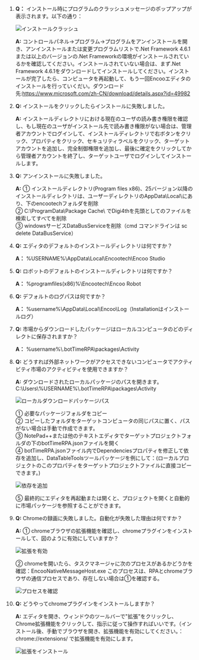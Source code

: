 1. **Q：** インストール時にプログラムのクラッシュメッセージのポップアップが表示されます。以下の通り：

    ![インストールクラッシュ](https://docimages.blob.core.chinacloudapi.cn/images/Studio/FAQ/installCollapse.png)

    **A:** コントロールパネル->プログラム->プログラムをアンインストールを開き、アンインストールまたは変更プログラムリストで.Net Framework 4.6.1または以上のバージョンの.Net Frameworkの環境がインストールされているかを確認してください。インストールされていない場合は、まず.Net Framework 4.6.1をダウンロードしてインストールしてください。インストールが完了したら、コンピュータを再起動して、もう一回Encooエディタのインストールを行っていくだい。ダウンロード先:<https://www.microsoft.com/zh-CN/download/details.aspx?id=49982>

2. **Q:** インストールをクリックしたらインストールに失敗しました。

    **A:** インストールディレクトリにおける現在のユーザの読み書き権限を確認し、もし現在のユーザがインストール先で読み書き権限がない場合は、管理者アカウントでログインして、インストールディレクトリで右ボタンをクリック、プロパティをクリック、セキュリティラベルをクリック、ターゲットアカウントを追加し、完全制御権限を追加し、最後に確定をクリックしてから管理者アカウントを終了し、ターゲットユーザでログインしてインストールします。

3. **Q:** アンインストールに失敗しました。

    **A:** ① インストールディレクトリ(Program files x86)、25バージョン以降のインストールディレクトリは、ユーザーディレクトリのAppData\Local\にあり、下のencootechフォルダを削除</br>
    ② C:\ProgramData\Package Cache\ でDigi4thを先頭としてのファイルを検索してすべてを削除</br>
    ③ windowsサービスDataBusServiceを削除（cmd コマンドラインは sc delete DataBusService）

4. **Q:** エディタのデフォルトのインストールディレクトリは何ですか？

   **A：** %USERNAME%\AppData\Local\Encootech\Encoo Studio

5. **Q:** ロボットのデフォルトのインストールディレクトリは何ですか？

   **A：** %programfiles(x86)%\Encootech\Encoo Robot

6. **Q:** デフォルトのログパスは何ですか？

   **A：** %username%\AppData\Local\Encoo\Log（Installationはインストールログ）

7. **Q:** 市場からダウンロードしたパッケージはローカルコンピュータのどのディレクトに保存されますか？

   **A：** %username%\\.botTimeRPA\packages\Activity

8. **Q:** どうすれば外部ネットワークがアクセスできないコンピュータでアクティビティ市場のアクティビティを使用できますか？

    **A:** ダウンロードされたローカルパッケージのパスを開きます。C:\Users\\%USERNAME%\\.botTimeRPA\packages\Activity

    ![ローカルダウンロードパッケージパス](https://docimages.blob.core.chinacloudapi.cn/images/Studio/FAQ/localActivitiesPosition.png)

    ① 必要なパッケージフォルダをコピー</br>
    ② コピーしたフォルダをターゲットコンピュータの同じパスに置く、パスがない場合は手動で作成できます。</br>
    ③ NotePad++または他のテキストエディタでターゲットプロジェクトフォルダの下のbotTimeRPA.jsonファイルを開く</br>
    ④ botTimeRPA.jsonファイル内でDependenciesプロパティを修正して依存を追加し、DataTableToolsツールパッケージを例にして：(ローカルプロジェクトのこのプロパティをターゲットプロジェクトファイルに直接コピーできます。)

    ![依存を追加](https://docimages.blob.core.chinacloudapi.cn/images/Studio/FAQ/addDependence.png)

    ⑤ 最終的にエディタを再起動または開くと、プロジェクトを開くと自動的に市場パッケージを参照することができます。

9. **Q:** Chromeの録画に失敗しました。自動化が失敗した理由は何ですか？

    **A:** ① chromeブラウザの拡張機能を確認し、chromeプラグインをインストールして、図のように有効にしていますか？

    ![拡張を有効](https://docimages.blob.core.chinacloudapi.cn/images/Studio/Extensions/chrome-usingExtension.png)

    ② chromeを開いたら、タスクマネージャに次のプロセスがあるかどうかを確認：EncooNativeMessageHost.exe このプロセスは、RPAとchromeブラウザの通信プロセスであり、存在しない場合は①を確認する。

    ![プロセスを確認](https://docimages.blob.core.chinacloudapi.cn/images/Studio/FAQ/taskManager.png)


10. **Q:** どうやってchromeプラグインをインストールしますか？

    **A:** エディタを開き、ウィンドウのツールバーで"拡張"をクリックし、Chrome拡張機能をクリックして、指示に従って操作すればいいです。（インストール後、手動でブラウザを開き、拡張機能を有効にしてください。：chrome://extensions/ で拡張機能を有効にします。

    ![拡張をインストール](https://docimages.blob.core.chinacloudapi.cn/images/Studio/userInterface/toolbar-extension.PNG)
